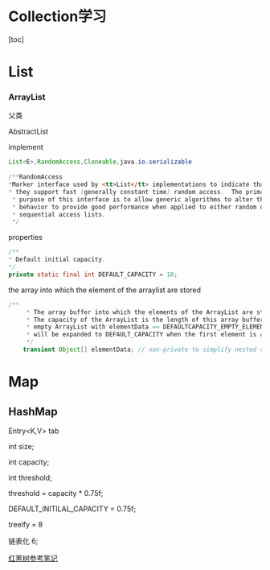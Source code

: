 # Collection学习

[toc]

# List

### ArrayList<T>

父类

AbstractList<T>

implement

```java
List<E>,RandomAccess,Cloneable,java.io.serializable
    
/**RandomAccess 
*Marker interface used by <tt>List</tt> implementations to indicate that
* they support fast (generally constant time) random access.  The primary
 * purpose of this interface is to allow generic algorithms to alter their
 * behavior to provide good performance when applied to either random or
 * sequential access lists.
 */
```



properties

```java
/**
* Default initial capacity.
*/
private static final int DEFAULT_CAPACITY = 10;

```

the array into which the element of the arraylist are stored

```java
/**
     * The array buffer into which the elements of the ArrayList are stored.
     * The capacity of the ArrayList is the length of this array buffer. Any
     * empty ArrayList with elementData == DEFAULTCAPACITY_EMPTY_ELEMENTDATA
     * will be expanded to DEFAULT_CAPACITY when the first element is added.
     */
    transient Object[] elementData; // non-private to simplify nested class access
```

# Map

## HashMap

Entry<K,V> tab

int size;

int capacity;

int threshold;

threshold = capacity * 0.75f;

DEFAULT_INITILAL_CAPACITY = 0.75f;



treeify = 8 

链表化  6;

[红黑树参考笔记](../ComputerSimple/DataStructure.md)

```java

```



